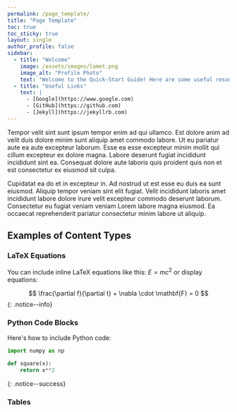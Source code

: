 ```yaml
---
permalink: /page_template/
title: "Page Template"
toc: true
toc_sticky: true
layout: single
author_profile: false
sidebar:
  - title: "Welcome"
    image: /assets/images/lamet.png
    image_alt: "Profile Photo"
    text: "Welcome to the Quick-Start Guide! Here are some useful resources:"
  - title: "Useful Links"
    text: |
      - [Google](https://www.google.com)
      - [GitHub](https://github.com)
      - [Jekyll](https://jekyllrb.com)
---
```


Tempor velit sint sunt ipsum tempor enim ad qui ullamco. Est dolore anim ad velit duis dolore minim sunt aliquip amet commodo labore. Ut eu pariatur aute ea aute excepteur laborum. Esse ea esse excepteur minim mollit qui cillum excepteur ex dolore magna. Labore deserunt fugiat incididunt incididunt sint ea. Consequat dolore aute laboris quis proident quis non et est consectetur ex eiusmod sit culpa.

Cupidatat ea do et in excepteur in. Ad nostrud ut est esse eu duis ea sunt eiusmod. Aliquip tempor veniam sint elit fugiat. Velit incididunt laboris amet incididunt labore dolore irure velit excepteur commodo deserunt laborum. Consectetur eu fugiat veniam veniam Lorem labore magna eiusmod. Ea occaecat reprehenderit pariatur consectetur minim labore ut aliquip.

## Examples of Content Types

### LaTeX Equations
You can include inline LaTeX equations like this: $E = mc^2$ or display equations:

$$
\frac{\partial f}{\partial t} + \nabla \cdot \mathbf{F} = 0
$$
{: .notice--info}

### Python Code Blocks
Here's how to include Python code:

```python
import numpy as np

def square(x):
    return x**2
```
{: .notice--success}

### Tables
